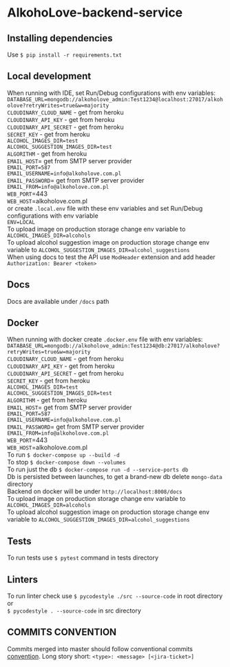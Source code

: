 # AlkohoLove-backend-service

## Installing dependencies

Use `$ pip install -r requirements.txt`

## Local development

When running with IDE, set Run/Debug configurations with env variables:  
`DATABASE_URL=mongodb://alkoholove_admin:Test1234@localhost:27017/alkoholove?retryWrites=true&w=majority`  
`CLOUDINARY_CLOUD_NAME` - get from heroku  
`CLOUDINARY_API_KEY` - get from heroku  
`CLOUDINARY_API_SECRET` - get from heroku  
`SECRET_KEY` - get from heroku  
`ALCOHOL_IMAGES_DIR=test`  
`ALCOHOL_SUGGESTION_IMAGES_DIR=test`  
`ALGORITHM` - get from heroku   
`EMAIL_HOST`= get from SMTP server provider    
`EMAIL_PORT=587`  
`EMAIL_USERNAME=info@alkoholove.com.pl`    
`EMAIL_PASSWORD`= get from SMTP server provider    
`EMAIL_FROM=info@alkoholove.com.pl`   
`WEB_PORT`=443  
`WEB_HOST`=alkoholove.com.pl  
or create `.local.env` file with these env variables and set Run/Debug configurations with env variable  
`ENV=LOCAL`  
To upload image on production storage change env variable to `ALCOHOL_IMAGES_DIR=alcohols`  
To upload alcohol suggestion image on production storage change env variable
to `ALCOHOL_SUGGESTION_IMAGES_DIR=alcohol_suggestions`  
When using docs to test the API use `ModHeader` extension and add header `Authorization: Bearer <token>`

## Docs

Docs are available under `/docs` path

## Docker

When running with docker create `.docker.env` file with env variables:  
`DATABASE_URL=mongodb://alkoholove_admin:Test1234@db:27017/alkoholove?retryWrites=true&w=majority`  
`CLOUDINARY_CLOUD_NAME` - get from heroku  
`CLOUDINARY_API_KEY` - get from heroku  
`CLOUDINARY_API_SECRET` - get from heroku  
`SECRET_KEY` - get from heroku  
`ALCOHOL_IMAGES_DIR=test`  
`ALCOHOL_SUGGESTION_IMAGES_DIR=test`  
`ALGORITHM` - get from heroku  
`EMAIL_HOST`= get from SMTP server provider  
`EMAIL_PORT=587`  
`EMAIL_USERNAME=info@alkoholove.com.pl`  
`EMAIL_PASSWORD`= get from SMTP server provider  
`EMAIL_FROM=info@alkoholove.com.pl`  
`WEB_PORT`=443  
`WEB_HOST`=alkoholove.com.pl  
To run `$ docker-compose up --build -d`  
To stop `$ docker-compose down --volumes`  
To run just the db `$ docker-compose run -d --service-ports db`  
Db is persisted between launches, to get a brand-new db delete `mongo-data` directory  
Backend on docker will be under `http://localhost:8008/docs`   
To upload image on production storage change env variable to `ALCOHOL_IMAGES_DIR=alcohols`  
To upload alcohol suggestion image on production storage change env variable
to `ALCOHOL_SUGGESTION_IMAGES_DIR=alcohol_suggestions`  

## Tests

To run tests use `$ pytest` command in tests directory

## Linters

To run linter check use `$ pycodestyle ./src --source-code` in root directory or  
`$ pycodestyle . --source-code` in src directory

## COMMITS CONVENTION

Commits merged into master should follow conventional
commits [convention](https://gist.github.com/Zekfad/f51cb06ac76e2457f11c80ed705c95a3). Long story
short: `<type>: <message> [<jira-ticket>]`
